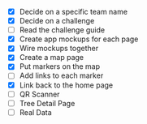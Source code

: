 - [x] Decide on a specific team name
- [x] Decide on a challenge
- [ ] Read the challenge guide
- [x] Create app mockups for each page
- [x] Wire mockups together
- [x] Create a map page
- [x] Put markers on the map
- [ ] Add links to each marker
- [x] Link back to the home page
- [ ] QR Scanner
- [ ] Tree Detail Page
- [ ] Real Data